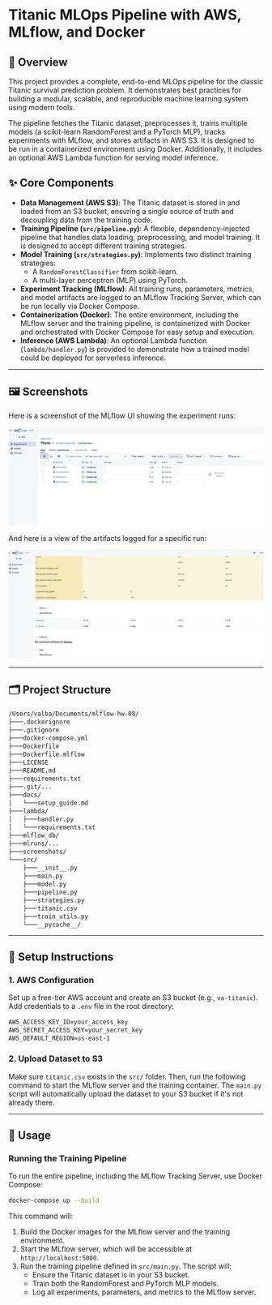 # Titanic MLOps Pipeline with AWS, MLflow, and Docker

## 🧭 Overview

This project provides a complete, end-to-end MLOps pipeline for the classic Titanic survival prediction problem. It demonstrates best practices for building a modular, scalable, and reproducible machine learning system using modern tools.

The pipeline fetches the Titanic dataset, preprocesses it, trains multiple models (a scikit-learn RandomForest and a PyTorch MLP), tracks experiments with MLflow, and stores artifacts in AWS S3. It is designed to be run in a containerized environment using Docker. Additionally, it includes an optional AWS Lambda function for serving model inference.

## ✨ Core Components

*   **Data Management (AWS S3)**: The Titanic dataset is stored in and loaded from an S3 bucket, ensuring a single source of truth and decoupling data from the training code.
*   **Training Pipeline (`src/pipeline.py`)**: A flexible, dependency-injected pipeline that handles data loading, preprocessing, and model training. It is designed to accept different training strategies.
*   **Model Training (`src/strategies.py`)**: Implements two distinct training strategies:
    *   A `RandomForestClassifier` from scikit-learn.
    *   A multi-layer perceptron (MLP) using PyTorch.
*   **Experiment Tracking (MLflow)**: All training runs, parameters, metrics, and model artifacts are logged to an MLflow Tracking Server, which can be run locally via Docker Compose.
*   **Containerization (Docker)**: The entire environment, including the MLflow server and the training pipeline, is containerized with Docker and orchestrated with Docker Compose for easy setup and execution.
*   **Inference (AWS Lambda)**: An optional Lambda function (`lambda/handler.py`) is provided to demonstrate how a trained model could be deployed for serverless inference.

---

## 🖼️ Screenshots

Here is a screenshot of the MLflow UI showing the experiment runs:

![MLflow Experiments](screenshots/Screenshot%202025-08-08%20at%2019.49.00.png)

And here is a view of the artifacts logged for a specific run:

![MLflow Artifacts](screenshots/Screenshot%202025-08-08%20at%2019.49.36.png)

---

## 🗂️ Project Structure

```
/Users/valba/Documents/mlflow-hw-08/
├───.dockerignore
├───.gitignore
├───docker-compose.yml
├───Dockerfile
├───Dockerfile.mlflow
├───LICENSE
├───README.md
├───requirements.txt
├───.git/...
├───docs/
│   └───setup_guide.md
├───lambda/
│   ├───handler.py
│   └───requirements.txt
├───mlflow_db/
├───mlruns/...
├───screenshots/
└───src/
    ├───__init__.py
    ├───main.py
    ├───model.py
    ├───pipeline.py
    ├───strategies.py
    ├───titanic.csv
    ├───train_utils.py
    └───__pycache__/
```

---

## 🔧 Setup Instructions

### 1. AWS Configuration

Set up a free-tier AWS account and create an S3 bucket (e.g., `va-titanic`).
Add credentials to a `.env` file in the root directory:

```env
AWS_ACCESS_KEY_ID=your_access_key
AWS_SECRET_ACCESS_KEY=your_secret_key
AWS_DEFAULT_REGION=us-east-1
```

### 2. Upload Dataset to S3

Make sure `titanic.csv` exists in the `src/` folder. Then, run the following command to start the MLflow server and the training container. The `main.py` script will automatically upload the dataset to your S3 bucket if it's not already there.

---

## 🚀 Usage

### Running the Training Pipeline

To run the entire pipeline, including the MLflow Tracking Server, use Docker Compose:

```bash
docker-compose up --build
```

This command will:
1.  Build the Docker images for the MLflow server and the training environment.
2.  Start the MLflow server, which will be accessible at `http://localhost:5000`.
3.  Run the training pipeline defined in `src/main.py`. The script will:
    *   Ensure the Titanic dataset is in your S3 bucket.
    *   Train both the RandomForest and PyTorch MLP models.
    *   Log all experiments, parameters, and metrics to the MLflow server.